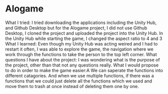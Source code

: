 # Alogame
What I tried: I tried downloading the applications including the Unity Hub, and Github Desktop but for the Alogame project, I did not use Github Desktop, I cloned the project and uploaded the project into the Unity Hub. In the Unity Hub while starting the game, I changed the aspect ratio to 4 and 3 
What I learned: Even though my Unity Hub was acting weired and I had to restart it often, I was able to explore the game, the navigation where we work through the functions to take the person to the top left corner. 
What questions I have about the project: I was wondering what is the purpose of the project, other than that not any questions really. 
What I would propose to do in order to make the game easier:A We can saperate the functions into different catagories. And when we use multiple functions, if there was a functions that we could just delete all the functions which we used and move them to trash at once instead of deleting them one by one. 
